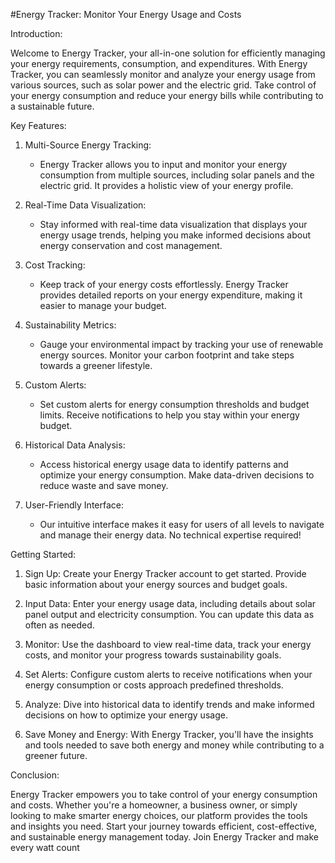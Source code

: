 #Energy Tracker: Monitor Your Energy Usage and Costs


Introduction:

Welcome to Energy Tracker, your all-in-one solution for efficiently managing your energy requirements, consumption, and expenditures. With Energy Tracker, you can seamlessly monitor and analyze your energy usage from various sources, such as solar power and the electric grid. Take control of your energy consumption and reduce your energy bills while contributing to a sustainable future.

Key Features:

1. Multi-Source Energy Tracking:
   - Energy Tracker allows you to input and monitor your energy consumption from multiple sources, including solar panels and the electric grid. It provides a holistic view of your energy profile.

2. Real-Time Data Visualization:
   - Stay informed with real-time data visualization that displays your energy usage trends, helping you make informed decisions about energy conservation and cost management.

3. Cost Tracking:
   - Keep track of your energy costs effortlessly. Energy Tracker provides detailed reports on your energy expenditure, making it easier to manage your budget.

4. Sustainability Metrics:
   - Gauge your environmental impact by tracking your use of renewable energy sources. Monitor your carbon footprint and take steps towards a greener lifestyle.

5. Custom Alerts:
   - Set custom alerts for energy consumption thresholds and budget limits. Receive notifications to help you stay within your energy budget.

6. Historical Data Analysis:
   - Access historical energy usage data to identify patterns and optimize your energy consumption. Make data-driven decisions to reduce waste and save money.

7. User-Friendly Interface:
   - Our intuitive interface makes it easy for users of all levels to navigate and manage their energy data. No technical expertise required!

Getting Started:

1. Sign Up: Create your Energy Tracker account to get started. Provide basic information about your energy sources and budget goals.

2. Input Data: Enter your energy usage data, including details about solar panel output and electricity consumption. You can update this data as often as needed.

3. Monitor: Use the dashboard to view real-time data, track your energy costs, and monitor your progress towards sustainability goals.

4. Set Alerts: Configure custom alerts to receive notifications when your energy consumption or costs approach predefined thresholds.

5. Analyze: Dive into historical data to identify trends and make informed decisions on how to optimize your energy usage.

6. Save Money and Energy: With Energy Tracker, you'll have the insights and tools needed to save both energy and money while contributing to a greener future.

Conclusion:

Energy Tracker empowers you to take control of your energy consumption and costs. Whether you're a homeowner, a business owner, or simply looking to make smarter energy choices, our platform provides the tools and insights you need. Start your journey towards efficient, cost-effective, and sustainable energy management today. Join Energy Tracker and make every watt count
